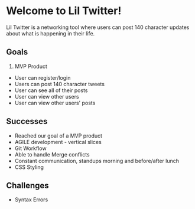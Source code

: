 # Welcome to Lil Twitter!

Lil Twitter is a networking tool where users can post 140 character updates about what is happening in their life.

## Goals

 1. MVP Product
   * User can register/login
   * Users can post 140 character tweets
   * User can see all of their posts
   * User can view other users
   * User can view other users' posts

## Successes

 * Reached our goal of a MVP product
 * AGILE development - vertical slices
 * Git Workflow
 * Able to handle Merge conflicts
 * Constant communication, standups morning and before/after lunch
 * CSS Styling


## Challenges

 * Syntax Errors

